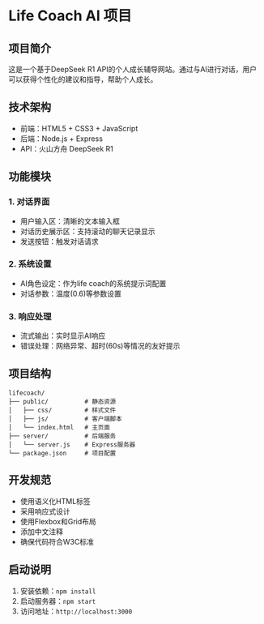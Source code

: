 # Life Coach AI 项目

## 项目简介
这是一个基于DeepSeek R1 API的个人成长辅导网站。通过与AI进行对话，用户可以获得个性化的建议和指导，帮助个人成长。

## 技术架构
- 前端：HTML5 + CSS3 + JavaScript
- 后端：Node.js + Express
- API：火山方舟 DeepSeek R1

## 功能模块

### 1. 对话界面
- 用户输入区：清晰的文本输入框
- 对话历史展示区：支持滚动的聊天记录显示
- 发送按钮：触发对话请求

### 2. 系统设置
- AI角色设定：作为life coach的系统提示词配置
- 对话参数：温度(0.6)等参数设置

### 3. 响应处理
- 流式输出：实时显示AI响应
- 错误处理：网络异常、超时(60s)等情况的友好提示

## 项目结构
```
lifecoach/
├── public/          # 静态资源
│   ├── css/         # 样式文件
│   ├── js/          # 客户端脚本
│   └── index.html   # 主页面
├── server/          # 后端服务
│   └── server.js    # Express服务器
└── package.json     # 项目配置
```

## 开发规范
- 使用语义化HTML标签
- 采用响应式设计
- 使用Flexbox和Grid布局
- 添加中文注释
- 确保代码符合W3C标准

## 启动说明
1. 安装依赖：`npm install`
2. 启动服务器：`npm start`
3. 访问地址：`http://localhost:3000`